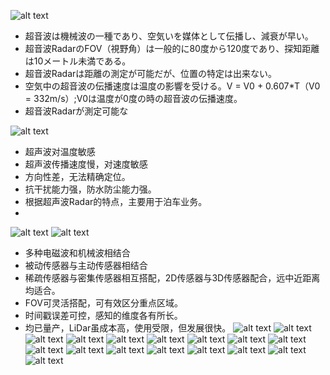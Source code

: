 ![alt text](0124_sensor_fusion_30.png) 
- 超音波は機械波の一種であり、空気いを媒体として伝播し、減衰が早い。
- 超音波RadarのFOV（視野角）は一般的に80度から120度であり、探知距離は10メートル未満である。
- 超音波Radarは距離の測定が可能だが、位置の特定は出来ない。
- 空気中の超音波の伝播速度は温度の影響を受ける。V = V0 + 0.607*T（V0 = 332m/s）;V0は温度が0度の時の超音波の伝播速度。
- 超音波Radarが測定可能な

![alt text](0124_sensor_fusion_31.png) 
- 超声波对温度敏感
- 超声波传播速度慢，对速度敏感
- 方向性差，无法精确定位。
- 抗干扰能力强，防水防尘能力强。
- 根据超声波Radar的特点，主要用于泊车业务。
- 
![alt text](0124_sensor_fusion_32.png) 
![alt text](0124_sensor_fusion_33.png) 
- 多种电磁波和机械波相结合
- 被动传感器与主动传感器相结合
- 稀疏传感器与密集传感器相互搭配，2D传感器与3D传感器配合，远中近距离均适合。
- FOV可灵活搭配，可有效区分重点区域。
- 时间戳误差可控，感知的维度各有所长。
- 均已量产，LiDar虽成本高，使用受限，但发展很快。
![alt text](0124_sensor_fusion_34.png) 
![alt text](0124_sensor_fusion_35.png) 
![alt text](0124_sensor_fusion_36.png) 
![alt text](0124_sensor_fusion_37.png) 
![alt text](0124_sensor_fusion_38.png) 
![alt text](0124_sensor_fusion_39.png) 
![alt text](0124_sensor_fusion_40.png)
 ![alt text](0124_sensor_fusion_41.png) 
 ![alt text](0124_sensor_fusion_42.png) 
 ![alt text](0124_sensor_fusion_43.png) 
 ![alt text](0124_sensor_fusion_44.png) 
 ![alt text](0124_sensor_fusion_45.png) 
 ![alt text](0124_sensor_fusion_46.png) 
 ![alt text](0124_sensor_fusion_47.png) 
 ![alt text](0124_sensor_fusion_48.png) 
 ![alt text](0124_sensor_fusion_49.png) 
 ![alt text](0124_sensor_fusion_50.png)